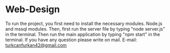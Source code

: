# Web-Design
To run the project, you first need to install the necessary modules. Node.js and mssql modules. Then, first run the server file by typing "node server.js" in the terminal. Then run the main application by typing "npm start" in the terminal. If you have any question please write on mail. E-mail: turkcanfurkan42@gmail.com
